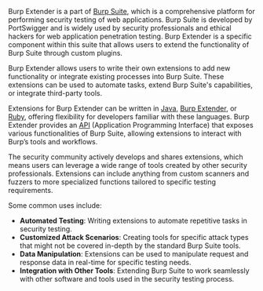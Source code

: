 Burp Extender is a part of [Burp Suite](../tools/burpsuite.md), which is a comprehensive platform for performing security testing of web applications. Burp Suite is developed by PortSwigger and is widely used by security professionals and ethical hackers for web application penetration testing. Burp Extender is a specific component within this suite that allows users to extend the functionality of Burp Suite through custom plugins.

Burp Extender allows users to write their own extensions to add new functionality or integrate existing processes into Burp Suite. These extensions can be used to automate tasks, extend Burp Suite's capabilities, or integrate third-party tools. 

Extensions for Burp Extender can be written in [Java](../programming/java.md), [Burp Extender](../tools/extend.md), or [Ruby](../programming/ruby.md), offering flexibility for developers familiar with these languages. Burp Extender provides an [API](../terms/apis.md) (Application Programming Interface) that exposes various functionalities of Burp Suite, allowing extensions to interact with Burp’s tools and workflows.

The security community actively develops and shares extensions, which means users can leverage a wide range of tools created by other security professionals. Extensions can include anything from custom scanners and fuzzers to more specialized functions tailored to specific testing requirements.

Some common uses include:

- **Automated Testing**: Writing extensions to automate repetitive tasks in security testing.
- **Customized Attack Scenarios**: Creating tools for specific attack types that might not be covered in-depth by the standard Burp Suite tools.
- **Data Manipulation**: Extensions can be used to manipulate request and response data in real-time for specific testing needs.
- **Integration with Other Tools**: Extending Burp Suite to work seamlessly with other software and tools used in the security testing process.

